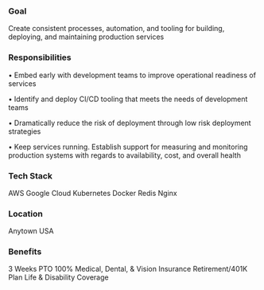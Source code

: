 ### Goal

Create consistent processes, automation, and tooling for building, deploying, and maintaining production services

### Responsibilities

• Embed early with development teams to improve operational readiness of services

• Identify and deploy CI/CD tooling that meets the needs of development teams

• Dramatically reduce the risk of deployment through low risk deployment strategies

• Keep services running. Establish support for measuring and monitoring production systems with regards to availability, cost, and overall health

### Tech Stack
AWS
Google Cloud
Kubernetes
Docker
Redis
Nginx

### Location
Anytown USA

### Benefits
3 Weeks PTO
100% Medical, Dental, & Vision Insurance
Retirement/401K Plan
Life & Disability Coverage

